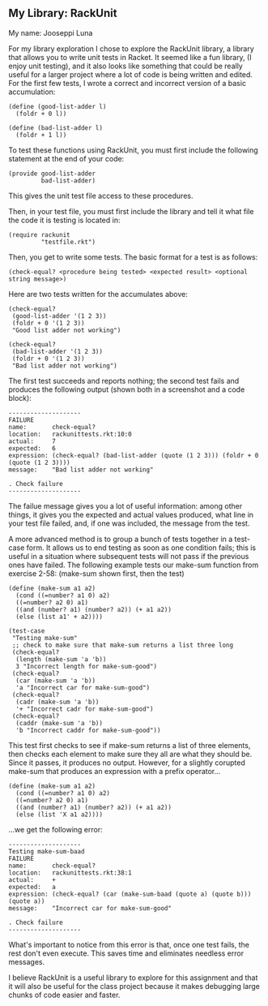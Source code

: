 ## My Library: RackUnit
My name: Jooseppi Luna

For my library exploration I chose to explore the RackUnit library, a library that allows you to write unit tests in Racket.  It seemed like a fun library, (I enjoy unit testing), and it also looks like something that could be really useful for a larger project where a lot of code is being written and edited.  For the first few tests, I wrote a correct and incorrect version of a basic accumulation:

``` racket
(define (good-list-adder l)
  (foldr + 0 l))

(define (bad-list-adder l)
  (foldr + 1 l))
```
To test these functions using RackUnit, you must first include the following statement at the end of your code:
``` racket
(provide good-list-adder
         bad-list-adder)
```
This gives the unit test file access to these procedures.

Then, in your test file, you must first include the library and tell it what file the code it is testing is located in:
```racket
(require rackunit
         "testfile.rkt")
```
Then, you get to write some tests.  The basic format for a test is as follows:
```racket
(check-equal? <procedure being tested> <expected result> <optional string message>)
```
Here are two tests written for the accumulates above:
```racket
(check-equal?
 (good-list-adder '(1 2 3))
 (foldr + 0 '(1 2 3))
 "Good list adder not working")

(check-equal?
 (bad-list-adder '(1 2 3))
 (foldr + 0 '(1 2 3))
 "Bad list adder not working")
 ```
 The first test succeeds and reports nothing; the second test fails and produces the following output (shown both in a screenshot and a code block):

 
```
--------------------
FAILURE
name:       check-equal?
location:   rackunittests.rkt:10:0
actual:     7
expected:   6
expression: (check-equal? (bad-list-adder (quote (1 2 3))) (foldr + 0 (quote (1 2 3))))
message:    "Bad list adder not working"

. Check failure
--------------------
```
The failue message gives you a lot of useful information: among other things, it gives you the expected and actual values produced, what line in your test file failed, and, if one was included, the message from the test.

A more advanced method is to group a bunch of tests together in a test-case form.  It allows us to end testing as soon as one condition fails; this is useful in a situation where subsequent tests will not pass if the previous ones have failed.  The following example tests our make-sum function from exercise 2-58: (make-sum shown first, then the test)
```racket
(define (make-sum a1 a2)
  (cond ((=number? a1 0) a2)
  ((=number? a2 0) a1)
  ((and (number? a1) (number? a2)) (+ a1 a2))
  (else (list a1' + a2))))
```
```racket
(test-case
 "Testing make-sum"
 ;; check to make sure that make-sum returns a list three long
 (check-equal?
  (length (make-sum 'a 'b))
  3 "Incorrect length for make-sum-good")
 (check-equal?
  (car (make-sum 'a 'b))
  'a "Incorrect car for make-sum-good")
 (check-equal?
  (cadr (make-sum 'a 'b))
  '+ "Incorrect cadr for make-sum-good")
 (check-equal?
  (caddr (make-sum 'a 'b))
  'b "Incorrect caddr for make-sum-good"))
```
This test first checks to see if make-sum returns a list of three elements, then checks each element to make sure they all are what they should be.  Since it passes, it produces no output.  However, for a slightly corupted make-sum that produces an expression with a prefix operator...
```racket
(define (make-sum a1 a2)
  (cond ((=number? a1 0) a2)
  ((=number? a2 0) a1)
  ((and (number? a1) (number? a2)) (+ a1 a2))
  (else (list 'X a1 a2))))
```
...we get the following error:
```
--------------------
Testing make-sum-baad
FAILURE
name:       check-equal?
location:   rackunittests.rkt:38:1
actual:     +
expected:   a
expression: (check-equal? (car (make-sum-baad (quote a) (quote b))) (quote a))
message:    "Incorrect car for make-sum-good"

. Check failure
--------------------
```
What's important to notice from this error is that, once one test fails, the rest don't even execute.  This saves time and eliminates needless error messages.

I believe RackUnit is a useful library to explore for this assignment and that it will also be useful for the class project because it makes debugging large chunks of code easier and faster.
